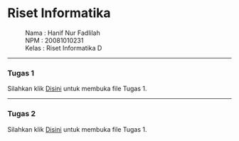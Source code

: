 # Riset Informatika

<dl>
  <dd>Nama : Hanif Nur Fadlilah</dd>
  <dd>NPM : 20081010231</dd>
  <dd>Kelas : Riset Informatika D</dd>
</dl>
<hr>

### Tugas 1
Silahkan klik [Disini](./Tugas1.md) untuk membuka file Tugas 1.
<hr>

### Tugas 2
Silahkan klik [Disini](./Tugas2.md) untuk membuka file Tugas 1.






